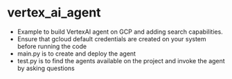# vertex_ai_agent

- Example to build VertexAI agent on GCP and adding search capabilities. 
- Ensure that gcloud default credentials are created on your system before running the code 
- main.py is to create and deploy the agent
- test.py is to find the agents available on the project and invoke the agent by asking questions 